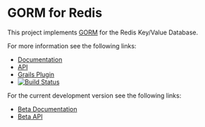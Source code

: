 # GORM for Redis

This project implements [GORM](http://gorm.grails.org/latest/) for the Redis Key/Value Database.

For more information see the following links:

* [Documentation](http://gorm.grails.org/latest/redis/manual)
* [API](http://gorm.grails.org/latest/redis/api)
* [Grails Plugin](https://grails.org/plugins.html#plugin/redis)
* [![Build Status](https://travis-ci.org/grails/gorm-redis.svg?branch=master)](https://travis-ci.org/grails/gorm-redis)

For the current development version see the following links:

* [Beta Documentation](http://gorm.grails.org/snapshot/redis/manual)
* [Beta API](http://gorm.grails.org/snapshot/redis/manual)


